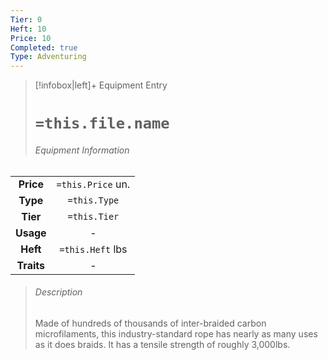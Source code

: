 ```yaml
---
Tier: 0
Heft: 10
Price: 10
Completed: true
Type: Adventuring
---
```

> [!infobox|left]+ Equipment Entry
> # `=this.file.name`
> ###### Equipment Information
|            |                   |
|:----------:|:-----------------:|
| **Price**  | `=this.Price` un. |
|  **Type**  |   `=this.Type`    |
|  **Tier**  |   `=this.Tier`    |
| **Usage**  |         -         |
|  **Heft**  | `=this.Heft` lbs  |
| **Traits** |         -         |
> ###### *Description*
> Made of hundreds of thousands of inter-braided carbon microfilaments, this industry-standard rope has nearly as many uses as it does braids. It has a tensile strength of roughly 3,000lbs.
